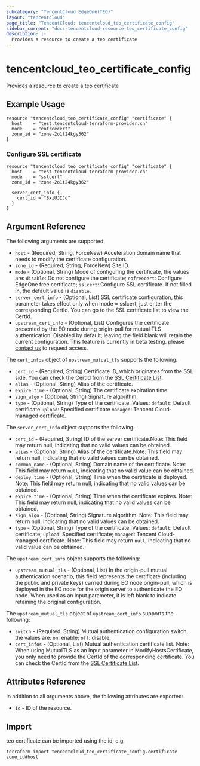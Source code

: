 ```yaml
---
subcategory: "TencentCloud EdgeOne(TEO)"
layout: "tencentcloud"
page_title: "TencentCloud: tencentcloud_teo_certificate_config"
sidebar_current: "docs-tencentcloud-resource-teo_certificate_config"
description: |-
  Provides a resource to create a teo certificate
---
```


# tencentcloud_teo_certificate_config

Provides a resource to create a teo certificate

## Example Usage

```hcl
resource "tencentcloud_teo_certificate_config" "certificate" {
  host    = "test.tencentcloud-terraform-provider.cn"
  mode    = "eofreecert"
  zone_id = "zone-2o1t24kgy362"
}
```

### Configure SSL certificate

```hcl
resource "tencentcloud_teo_certificate_config" "certificate" {
  host    = "test.tencentcloud-terraform-provider.cn"
  mode    = "sslcert"
  zone_id = "zone-2o1t24kgy362"

  server_cert_info {
    cert_id = "8xiUJIJd"
  }
}
```

## Argument Reference

The following arguments are supported:

* `host` - (Required, String, ForceNew) Acceleration domain name that needs to modify the certificate configuration.
* `zone_id` - (Required, String, ForceNew) Site ID.
* `mode` - (Optional, String) Mode of configuring the certificate, the values are: `disable`: Do not configure the certificate; `eofreecert`: Configure EdgeOne free certificate; `sslcert`: Configure SSL certificate. If not filled in, the default value is `disable`.
* `server_cert_info` - (Optional, List) SSL certificate configuration, this parameter takes effect only when mode = sslcert, just enter the corresponding CertId. You can go to the SSL certificate list to view the CertId.
* `upstream_cert_info` - (Optional, List) Configures the certificate presented by the EO node during origin-pull for mutual TLS authentication. Disabled by default; leaving the field blank will retain the current configuration. This feature is currently in beta testing. please [contact us](https://cloud.tencent.com/online-service) to request access.

The `cert_infos` object of `upstream_mutual_tls` supports the following:

* `cert_id` - (Required, String) Certificate ID, which originates from the SSL side. You can check the CertId from the [SSL Certificate List](https://console.cloud.tencent.com/ssl).
* `alias` - (Optional, String) Alias of the certificate.
* `expire_time` - (Optional, String) The certificate expiration time.
* `sign_algo` - (Optional, String) Signature algorithm.
* `type` - (Optional, String) Type of the certificate. Values: `default`: Default certificate `upload`: Specified certificate `managed`: Tencent Cloud-managed certificate.

The `server_cert_info` object supports the following:

* `cert_id` - (Required, String) ID of the server certificate.Note: This field may return null, indicating that no valid values can be obtained.
* `alias` - (Optional, String) Alias of the certificate.Note: This field may return null, indicating that no valid values can be obtained.
* `common_name` - (Optional, String) Domain name of the certificate. Note: This field may return `null`, indicating that no valid value can be obtained.
* `deploy_time` - (Optional, String) Time when the certificate is deployed. Note: This field may return null, indicating that no valid values can be obtained.
* `expire_time` - (Optional, String) Time when the certificate expires. Note: This field may return null, indicating that no valid values can be obtained.
* `sign_algo` - (Optional, String) Signature algorithm. Note: This field may return null, indicating that no valid values can be obtained.
* `type` - (Optional, String) Type of the certificate. Values: `default`: Default certificate; `upload`: Specified certificate; `managed`: Tencent Cloud-managed certificate. Note: This field may return `null`, indicating that no valid value can be obtained.

The `upstream_cert_info` object supports the following:

* `upstream_mutual_tls` - (Optional, List) In the origin-pull mutual authentication scenario, this field represents the certificate (including the public and private keys) carried during EO node origin-pull, which is deployed in the EO node for the origin server to authenticate the EO node. When used as an input parameter, it is left blank to indicate retaining the original configuration.

The `upstream_mutual_tls` object of `upstream_cert_info` supports the following:

* `switch` - (Required, String) Mutual authentication configuration switch, the values are: `on`: enable; `off`: disable.
* `cert_infos` - (Optional, List) Mutual authentication certificate list.
Note: When using MutualTLS as an input parameter in ModifyHostsCertificate, you only need to provide the CertId of the corresponding certificate. You can check the CertId from the [SSL Certificate List](https://console.cloud.tencent.com/ssl).

## Attributes Reference

In addition to all arguments above, the following attributes are exported:

* `id` - ID of the resource.



## Import

teo certificate can be imported using the id, e.g.

```
terraform import tencentcloud_teo_certificate_config.certificate zone_id#host
```

